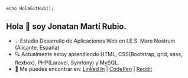 `echo HolaGitHub();`
## Hola 👋 soy Jonatan Martí Rubio.

<!--**jonatanmartirubio/jonatanmartirubio** is a ✨ _special_ ✨ repository because its `README.md` (this file) appears on your GitHub profile.-->

- :bulb: Estudio Desarrollo de Aplicaciones Web en I.E.S. Mare Nostrum (Alicante, España)
- :mag: Actualmente estoy aprendiendo HTML, CSS(Bootstrap, grid, sass, flexbox), PHP(Laravel, Symfony) y MySQL.
- :speech_balloon: Me puedes encontrar en: [Linked In][Linked In] | [CodePen][CodePen] | [Reddit][Reddit]



[Reddit]: https://www.reddit.com/user/Unan95
[CodePen]: https://codepen.io/jonatanmartirubio
[Linked In]: https://linkedin.com/in/jonatan-marti-rubio
